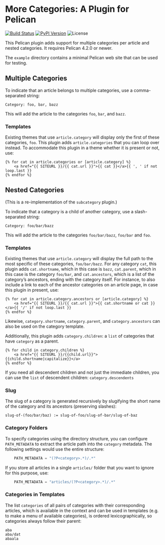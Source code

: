# More Categories: A Plugin for Pelican

[![Build Status](https://img.shields.io/github/actions/workflow/status/pelican-plugins/more-categories/main.yml?branch=main)](https://github.com/pelican-plugins/more-categories/actions)
[![PyPI Version](https://img.shields.io/pypi/v/pelican-more-categories)](https://pypi.org/project/pelican-more-categories/)
![License](https://img.shields.io/pypi/l/pelican-more-categories?color=blue)

This Pelican plugin adds support for multiple categories per article and nested
categories. It requires Pelican 4.2.0 or newer.

The `example` directory contains a minimal Pelican web site that can be used for testing.

## Multiple Categories

To indicate that an article belongs to multiple categories, use a
comma-separated string:

    Category: foo, bar, bazz

This will add the article to the categories `foo`, `bar`, and `bazz`.

### Templates

Existing themes that use `article.category` will display only the first of
these categories, `foo`. This plugin adds `article.categories` that you can
loop over instead. To accommodate this plugin in a theme whether it is present
or not, use:

```jinja2
{% for cat in article.categories or [article.category] %}
    <a href="{{ SITEURL }}/{{ cat.url }}">{{ cat }}</a>{{ ', ' if not loop.last }}
{% endfor %}
```

## Nested Categories

(This is a re-implementation of the `subcategory` plugin.)

To indicate that a category is a child of another category, use a
slash-separated string:

    Category: foo/bar/bazz

This will add the article to the categories `foo/bar/bazz`, `foo/bar` and
`foo`.

### Templates

Existing themes that use `article.category` will display the full path to the
most specific of these categories, `foo/bar/bazz`. For any category `cat`, this
plugin adds `cat.shortname`, which in this case is `bazz`, `cat.parent`, which
in this case is the category `foo/bar`, and `cat.ancestors`, which is a list of
the category’s ancestors, ending with the category itself. For instance, to
also include a link to each of the ancestor categories on an article page, in
case this plugin in present, use:

```jinja2
{% for cat in article.category.ancestors or [article.category] %}
    <a href="{{ SITEURL }}/{{ cat.url }}">{{ cat.shortname or cat }}</a>{{ '/' if not loop.last }}
{% endfor %}
```

Likewise, `category.shortname`, `category.parent`, and `category.ancestors` can
also be used on the category template.

Additionally, this plugin adds `category.children`: a `list` of categories
that have `category` as a parent.

```jinja2
{% for child in category.children %}
    <a href="{{ SITEURL }}/{{child.url}}">{{child.shortname|capitalize}}</a>
{% endfor %}
```

If you need all descendent children and not just the immediate children, you can use the `list` of descendent children: `category.descendents`

### Slug

The slug of a category is generated recursively by slugifying the short name of
the category and its ancestors (preserving slashes):

    slug-of-(foo/bar/baz) := slug-of-foo/slug-of-bar/slug-of-baz

### Category Folders

To specify categories using the directory structure, you can configure
`PATH_METADATA` to extract the article path into the `category` metadata. The
following settings would use the entire structure:

```python
    PATH_METADATA = "(?P<category>.*)/.*"
```

If you store all articles in a single `articles/` folder that you want to
ignore for this purpose, use:

```python
    PATH_METADATA = "articles/(?P<category>.*)/.*"
```

### Categories in Templates

The list `categories` of all pairs of categories with their corresponding
articles, which is available in the context and can be used in templates (e.g.
to make a menu of available categories), is ordered lexicographically, so
categories always follow their parent:

    aba
    aba/dat
    abaala
